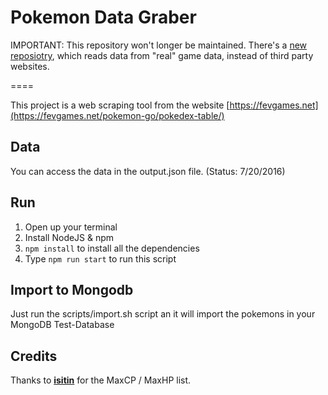 # Pokemon Data Graber

IMPORTANT: This repository won't longer be maintained. There's a [new
reposiotry](https://github.com/BrunnerLivio/PokemonGoDataTransformer),
which reads data from "real" game data, instead of third party websites.

====

This project is a web scraping tool from the website [https://fevgames.net](https://fevgames.net/pokemon-go/pokedex-table/)

## Data
You can access the data in the output.json file. (Status: 7/20/2016)

## Run
1. Open up your terminal
1. Install NodeJS & npm
1. `npm install` to install all the dependencies
1. Type `npm run start` to run this script

## Import to Mongodb
Just run the scripts/import.sh script an it will import the pokemons in your MongoDB Test-Database

## Credits

Thanks to [__isitin__](https://www.reddit.com/user/__isitin__) for the MaxCP / MaxHP list.

